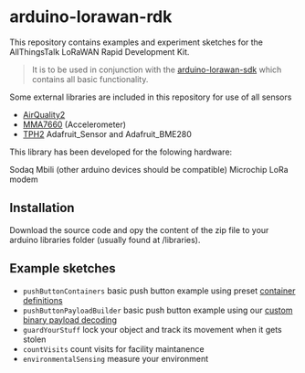 # arduino-lorawan-rdk

This repository contains examples and experiment sketches for the AllThingsTalk LoRaWAN Rapid Development Kit.

> It is to be used in conjunction with the [arduino-lorawan-sdk](https://github.com/allthingstalk/arduino-lorawan-sdk) which contains all basic functionality.

Some external libraries are included in this repository for use of all sensors
* [AirQuality2](https://github.com/MikeHg/AirQualitySensor/tree/d6cadaf21c6beae99fdd65bb037424ce6f855db1)
* [MMA7660](https://github.com/Seeed-Studio/Accelerometer_MMA7660) (Accelerometer)
* [TPH2](http://support.sodaq.com/sodaq-one/tph-v2/) Adafruit_Sensor and Adafruit_BME280

This library has been developed for the folowing hardware:

Sodaq Mbili (other arduino devices should be compatible)
Microchip LoRa modem

## Installation

Download the source code and opy the content of the zip file to your arduino libraries folder (usually found at <arduinosketchfolder>/libraries).

## Example sketches

* `pushButtonContainers` basic push button example using preset [container definitions](http://docs.allthingstalk.com/developers/data/default-payload-conversion/)
* `pushButtonPayloadBuilder` basic push button example using our [custom binary payload decoding](http://docs.allthingstalk.com/developers/data/custom-payload-conversion/)
* `guardYourStuff` lock your object and track its movement when it gets stolen
* `countVisits` count visits for facility maintanence
* `environmentalSensing` measure your environment